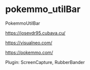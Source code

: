 # pokemmo_utilBar
PokemmoUtilBar

https://josevdr95.cubava.cu/

https://visualneo.com/

https://pokemmo.com/

Plugin: ScreenCapture, RubberBander

